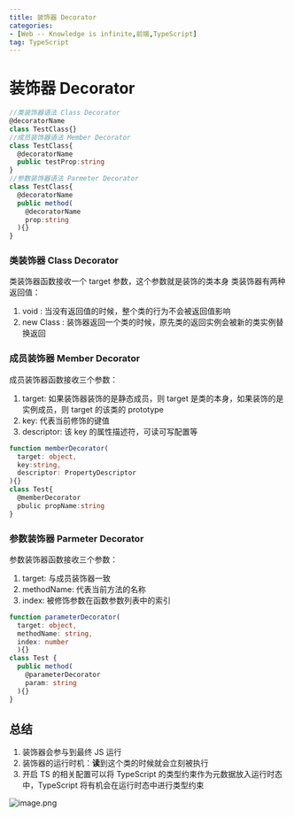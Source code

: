 ```yaml
---
title: 装饰器 Decorator
categories: 
- [Web -- Knowledge is infinite,前端,TypeScript]
tag: TypeScript
---
```

# 装饰器 Decorator
```typescript
//类装饰器语法 Class Decorator
@decoratorName
class TestClass{}
//成员装饰器语法 Member Decorator
class TestClass{
  @decoratorName
  public testProp:string
}
//参数装饰器语法 Parmeter Decorator
class TestClass{
  @decoratorName
  public method(
    @decoratorName
    prop:string
  ){}
}
```
### 类装饰器 Class Decorator
类装饰器函数接收一个 target  参数，这个参数就是装饰的类本身
类装饰器有两种返回值：

1. void : 当没有返回值的时候，整个类的行为不会被返回值影响
2. new Class : 装饰器返回一个类的时候，原先类的返回实例会被新的类实例替换返回
### 成员装饰器 Member Decorator
成员装饰器函数接收三个参数：

1. target: 如果装饰器装饰的是静态成员，则 target 是类的本身，如果装饰的是实例成员，则 target 的该类的 prototype
2. key: 代表当前修饰的键值
3. descriptor: 该 key 的属性描述符，可读可写配置等
```typescript
function memberDecorator(
  target: object,
  key:string,
  descriptor: PropertyDescriptor
){}
class Test{
  @memberDecorator
  pbulic propName:string
}
```
### 参数装饰器 Parmeter Decorator
参数装饰器函数接收三个参数：

1. target: 与成员装饰器一致
2. methodName: 代表当前方法的名称
3. index: 被修饰参数在函数参数列表中的索引
```typescript
function parameterDecorator(
  target: object,
  methodName: string,
  index: number
  ){}
class Test {
  public method(
    @parameterDecorator
    param: string
  ){}
}
```
## 总结

1. 装饰器会参与到最终 JS 运行
2. 装饰器的运行时机：**读**到这个类的时候就会立刻被执行
3. 开启 TS 的相关配置可以将 TypeScript 的类型约束作为元数据放入运行时态中，TypeScript 将有机会在运行时态中进行类型约束

![image.png](https://cdn.nlark.com/yuque/0/2023/png/23100954/1699953235426-785cfc83-ae66-4263-a569-ae8853a1094a.png#averageHue=%23757571&clientId=u9da51b4f-06b2-4&from=paste&height=712&id=uuFnj&originHeight=890&originWidth=2484&originalType=binary&ratio=1.25&rotation=0&showTitle=false&size=604632&status=done&style=none&taskId=uff38ef63-791d-4e5e-b648-b77d0f99cb5&title=&width=1987.2)
